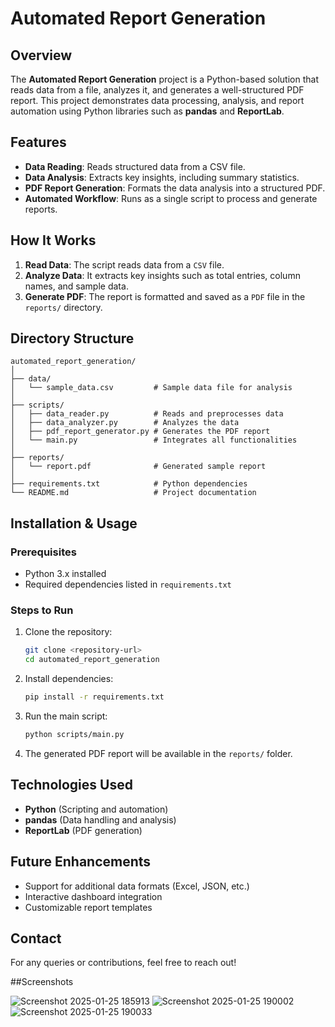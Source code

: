 # Automated Report Generation

## Overview
The **Automated Report Generation** project is a Python-based solution that reads data from a file, analyzes it, and generates a well-structured PDF report. This project demonstrates data processing, analysis, and report automation using Python libraries such as **pandas** and **ReportLab**.

## Features
- **Data Reading**: Reads structured data from a CSV file.
- **Data Analysis**: Extracts key insights, including summary statistics.
- **PDF Report Generation**: Formats the data analysis into a structured PDF.
- **Automated Workflow**: Runs as a single script to process and generate reports.

## How It Works
1. **Read Data**: The script reads data from a `CSV` file.
2. **Analyze Data**: It extracts key insights such as total entries, column names, and sample data.
3. **Generate PDF**: The report is formatted and saved as a `PDF` file in the `reports/` directory.

## Directory Structure
```
automated_report_generation/
│
├── data/
│   └── sample_data.csv         # Sample data file for analysis
│
├── scripts/
│   ├── data_reader.py          # Reads and preprocesses data
│   ├── data_analyzer.py        # Analyzes the data
│   ├── pdf_report_generator.py # Generates the PDF report
│   └── main.py                 # Integrates all functionalities
│
├── reports/
│   └── report.pdf              # Generated sample report
│
├── requirements.txt            # Python dependencies
└── README.md                   # Project documentation
```

## Installation & Usage
### Prerequisites
- Python 3.x installed
- Required dependencies listed in `requirements.txt`

### Steps to Run
1. Clone the repository:
   ```bash
   git clone <repository-url>
   cd automated_report_generation
   ```
2. Install dependencies:
   ```bash
   pip install -r requirements.txt
   ```
3. Run the main script:
   ```bash
   python scripts/main.py
   ```
4. The generated PDF report will be available in the `reports/` folder.

## Technologies Used
- **Python** (Scripting and automation)
- **pandas** (Data handling and analysis)
- **ReportLab** (PDF generation)

## Future Enhancements
- Support for additional data formats (Excel, JSON, etc.)
- Interactive dashboard integration
- Customizable report templates

## Contact
For any queries or contributions, feel free to reach out!

##Screenshots

![Screenshot 2025-01-25 185913](https://github.com/user-attachments/assets/5f46c6b9-7a1f-4033-96dd-c8485850d4f5)
![Screenshot 2025-01-25 190002](https://github.com/user-attachments/assets/6fda1996-4d0f-4c44-8eaa-315f9ac75ab8)
![Screenshot 2025-01-25 190033](https://github.com/user-attachments/assets/54addd24-d23f-4be4-92a1-1d2bebf9bac9)
